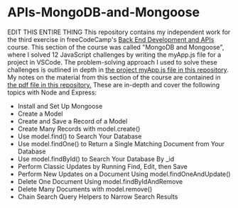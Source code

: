 # APIs-MongoDB-and-Mongoose
EDIT THIS ENTIRE THING
This repository contains my independent work for the third exercise in freeCodeCamp's [Back End Development and APIs](https://www.freecodecamp.org/learn/back-end-development-and-apis/) course. This section of the course was called "MongoDB and Mongoose", where I solved 12 JavaScript challenges by writing the myApp.js file for a project in VSCode. The problem-solving approach I used to solve these challenges is outlined in depth in [the project myApp.js file in this repository](https://github.com/franpanteli/APIs-MongoDB-and-Mongoose/blob/main/myApp.js). My notes on the material from this section of the course are contained in [the pdf file in this repository.](https://github.com/franpanteli/APIs-Node-and-Express/blob/main/Node%20and%20Express%20Course%20Notes.pdf) These are in-depth and cover the following topics with Node and Express:

<ul>
  <li>Install and Set Up Mongoose</li>
  <li>Create a Model</li>
  <li>Create and Save a Record of a Model</li>
  <li>Create Many Records with model.create()</li>
  <li>Use model.find() to Search Your Database</li>
  <li>Use model.findOne() to Return a Single Matching Document from Your Database</li>
  <li>Use model.findById() to Search Your Database By _id</li>
  <li>Perform Classic Updates by Running Find, Edit, then Save</li>
  <li>Perform New Updates on a Document Using model.findOneAndUpdate()</li>
  <li>Delete One Document Using model.findByIdAndRemove</li>
  <li>Delete Many Documents with model.remove()</li>
  <li>Chain Search Query Helpers to Narrow Search Results</li>
</ul>
